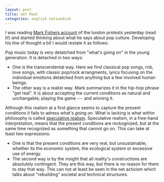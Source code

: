 ```yaml
---
layout: post
title: Get Real
categories: english notswedish
---
```

I was reading [Mark Fishers account](http://k-punk.abstractdynamics.org/archives/011750.html) of the london protests yesterday (read it!) and started thinking about what he says about pop culture. Developing his line of thought a bit I would restate it as follows:

Pop music today is very detatched from "what's going on" in the young generation. It is detached in two ways: 

- One is the transcendental way. Here we find classical pop songs, rnb, love songs, with classic pop/rock arrangments, lyrics focusing on the individual emotions detatched from anything but a few involved human beings.
- The other way is a realist way. Mark summarizes it in the hip-hop phrase "get real". It is about accepting the current conditions as natural and unchangable; playing the game --- and winning it. 

Although this realism at a first glance seems to capture the present conditions it fails to adress what's *going on*. What is lacking is what within philosophy is called [speculative realism](http://www.frieze.com/comment/article/speculative_realism/). Speculative realism, in a free-hand interpretation, means that the present conditions are reckognized, but at the same time recognized as something that cannot go on. This can take at least two expressions:

- One is that the present conditions are very real, but unsustainable; whether its the economic system, the ecological system or excessive use of energy. 
- The second way is by the insight that all reality's constructions are absolutely contingent. They are this way, but there is no reason for them to stay that way. This can not at least be seen in the net activism which talks about "rebuilding" societal and technical structures.
